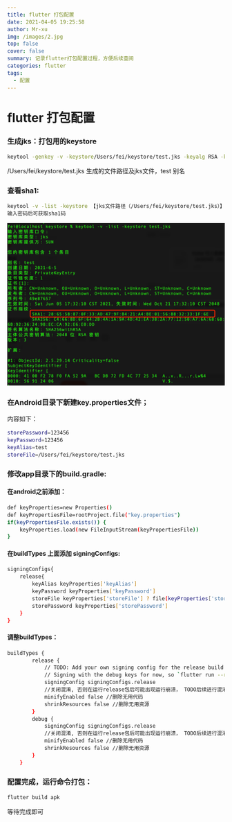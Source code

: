 ```yaml
---
title: flutter 打包配置
date: 2021-04-05 19:25:58
author: Mr-xu
img: /images/2.jpg
top: false
cover: false
summary: 记录flutter打包配置过程，方便后续查阅
categories: flutter
tags:
  - 配置
---
```


# flutter 打包配置

### 生成jks：打包用的keystore

```bash
keytool -genkey -v -keystore/Users/fei/keystore/test.jks -keyalg RSA -keysize 2048 -validity 10000 -alias test
```

/Users/fei/keystore/test.jks 生成的文件路径及jks文件，test  别名

### 查看sha1:

```bash
keytool -v -list -keystore 【jks文件路径（/Users/fei/keystore/test.jks）】 
输入密码后可获取sha1码
```
![](/images/screenshot/view_sha1.jpg)

### 在Android目录下新建key.properties文件；

内容如下：

```bash
storePassword=123456
keyPassword=123456
keyAlias=test
storeFile=/Users/fei/keystore/test.jks
```

### 修改app目录下的build.gradle:

#### 在android之前添加：

```bash
def keyProperties=new Properties()
def keyPropertiesFile=rootProject.file("key.properties")
if(keyPropertiesFile.exists()) {
	keyProperties.load(new FileInputStream(keyPropertiesFile))
}
```

#### 在buildTypes  上面添加 signingConfigs:

```bash
signingConfigs{
    release{
        keyAlias keyProperties['keyAlias']
        keyPassword keyProperties['keyPassword']
        storeFile keyProperties['storeFile'] ? file(keyProperties['storeFile']) : null
        storePassword keyProperties['storePassword']
    }
}
```

#### 调整buildTypes：

```bash
buildTypes {
        release {
            // TODO: Add your own signing config for the release build.
            // Signing with the debug keys for now, so `flutter run --release` works.
            signingConfig signingConfigs.release
            //关闭混淆, 否则在运行release包后可能出现运行崩溃， TODO后续进行混淆配置
            minifyEnabled false //删除无用代码
            shrinkResources false //删除无用资源
        }
        debug {
            signingConfig signingConfigs.release
            //关闭混淆, 否则在运行release包后可能出现运行崩溃， TODO后续进行混淆配置
            minifyEnabled false //删除无用代码
            shrinkResources false //删除无用资源
        }
    }
```

### 配置完成，运行命令打包：

```bash
flutter build apk
```

等待完成即可